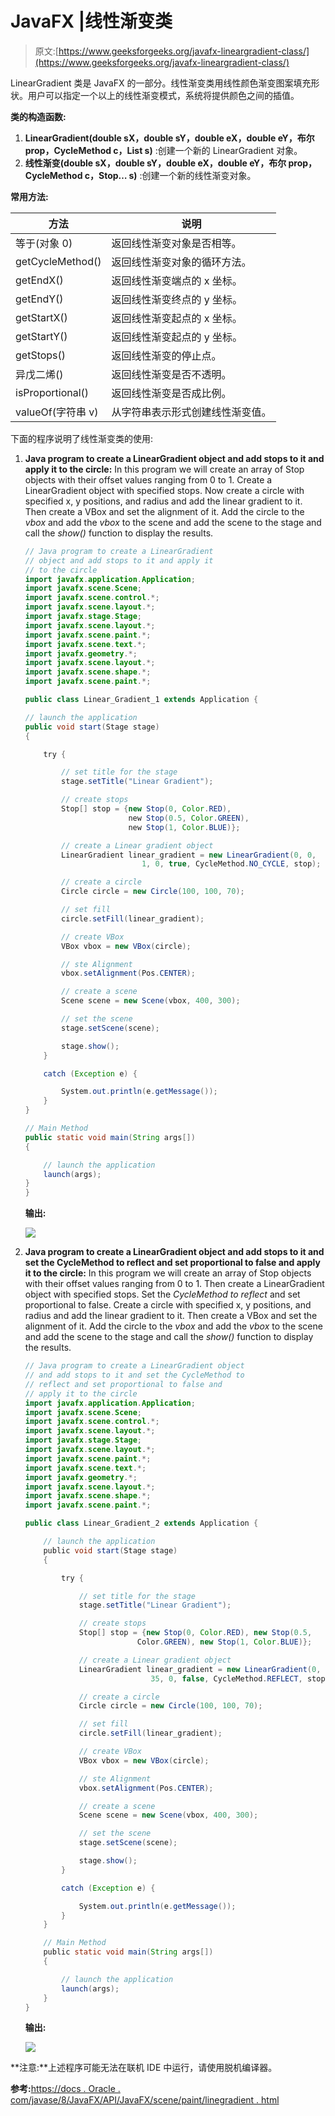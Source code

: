 # JavaFX |线性渐变类

> 原文:[https://www.geeksforgeeks.org/javafx-lineargradient-class/](https://www.geeksforgeeks.org/javafx-lineargradient-class/)

LinearGradient 类是 JavaFX 的一部分。线性渐变类用线性颜色渐变图案填充形状。用户可以指定一个以上的线性渐变模式，系统将提供颜色之间的插值。

**类的构造函数:**

1.  **LinearGradient(double sX，double sY，double eX，double eY，布尔 prop，CycleMethod c，List s)** :创建一个新的 LinearGradient 对象。
2.  **线性渐变(double sX，double sY，double eX，double eY，布尔 prop，CycleMethod c，Stop… s)** :创建一个新的线性渐变对象。

**常用方法:**

| 方法 | 说明 |
| --- | --- |
| 等于(对象 0) | 返回线性渐变对象是否相等。 |
| getCycleMethod() | 返回线性渐变对象的循环方法。 |
| getEndX() | 返回线性渐变端点的 x 坐标。 |
| getEndY() | 返回线性渐变终点的 y 坐标。 |
| getStartX() | 返回线性渐变起点的 x 坐标。 |
| getStartY() | 返回线性渐变起点的 y 坐标。 |
| getStops() | 返回线性渐变的停止点。 |
| 异戊二烯() | 返回线性渐变是否不透明。 |
| isProportional() | 返回线性渐变是否成比例。 |
| valueOf(字符串 v) | 从字符串表示形式创建线性渐变值。 |

下面的程序说明了线性渐变类的使用:

1.  **Java program to create a LinearGradient object and add stops to it and apply it to the circle:** In this program we will create an array of Stop objects with their offset values ranging from 0 to 1\. Create a LinearGradient object with specified stops. Now create a circle with specified x, y positions, and radius and add the linear gradient to it. Then create a VBox and set the alignment of it. Add the circle to the *vbox* and add the *vbox* to the scene and add the scene to the stage and call the *show()* function to display the results.

    ```java
    // Java program to create a LinearGradient 
    // object and add stops to it and apply it
    // to the circle
    import javafx.application.Application;
    import javafx.scene.Scene;
    import javafx.scene.control.*;
    import javafx.scene.layout.*;
    import javafx.stage.Stage;
    import javafx.scene.layout.*;
    import javafx.scene.paint.*;
    import javafx.scene.text.*;
    import javafx.geometry.*;
    import javafx.scene.layout.*;
    import javafx.scene.shape.*;
    import javafx.scene.paint.*;

    public class Linear_Gradient_1 extends Application {

    // launch the application
    public void start(Stage stage)
    {

        try {

            // set title for the stage
            stage.setTitle("Linear Gradient");

            // create stops
            Stop[] stop = {new Stop(0, Color.RED), 
                           new Stop(0.5, Color.GREEN), 
                           new Stop(1, Color.BLUE)};

            // create a Linear gradient object
            LinearGradient linear_gradient = new LinearGradient(0, 0,
                              1, 0, true, CycleMethod.NO_CYCLE, stop);

            // create a circle
            Circle circle = new Circle(100, 100, 70);

            // set fill
            circle.setFill(linear_gradient);

            // create VBox
            VBox vbox = new VBox(circle);

            // ste Alignment
            vbox.setAlignment(Pos.CENTER);

            // create a scene
            Scene scene = new Scene(vbox, 400, 300);

            // set the scene
            stage.setScene(scene);

            stage.show();
        }

        catch (Exception e) {

            System.out.println(e.getMessage());
        }
    }

    // Main Method
    public static void main(String args[])
    {

        // launch the application
        launch(args);
    }
    }
    ```

    **输出:**

    ![](img/2581772ec9dca3af25ae60183d897856.png)

2.  **Java program to create a LinearGradient object and add stops to it and set the CycleMethod to reflect and set proportional to false and apply it to the circle:** In this program we will create an array of Stop objects with their offset values ranging from 0 to 1\. Then create a LinearGradient object with specified stops. Set the *CycleMethod to reflect* and set proportional to false. Create a circle with specified x, y positions, and radius and add the linear gradient to it. Then create a VBox and set the alignment of it. Add the circle to the *vbox* and add the *vbox* to the scene and add the scene to the stage and call the *show()* function to display the results.

    ```java
    // Java program to create a LinearGradient object 
    // and add stops to it and set the CycleMethod to
    // reflect and set proportional to false and 
    // apply it to the circle
    import javafx.application.Application;
    import javafx.scene.Scene;
    import javafx.scene.control.*;
    import javafx.scene.layout.*;
    import javafx.stage.Stage;
    import javafx.scene.layout.*;
    import javafx.scene.paint.*;
    import javafx.scene.text.*;
    import javafx.geometry.*;
    import javafx.scene.layout.*;
    import javafx.scene.shape.*;
    import javafx.scene.paint.*;

    public class Linear_Gradient_2 extends Application {

        // launch the application
        public void start(Stage stage)
        {

            try {

                // set title for the stage
                stage.setTitle("Linear Gradient");

                // create stops
                Stop[] stop = {new Stop(0, Color.RED), new Stop(0.5, 
                             Color.GREEN), new Stop(1, Color.BLUE)};

                // create a Linear gradient object
                LinearGradient linear_gradient = new LinearGradient(0, 0, 
                                35, 0, false, CycleMethod.REFLECT, stop);

                // create a circle
                Circle circle = new Circle(100, 100, 70);

                // set fill
                circle.setFill(linear_gradient);

                // create VBox
                VBox vbox = new VBox(circle);

                // ste Alignment
                vbox.setAlignment(Pos.CENTER);

                // create a scene
                Scene scene = new Scene(vbox, 400, 300);

                // set the scene
                stage.setScene(scene);

                stage.show();
            }

            catch (Exception e) {

                System.out.println(e.getMessage());
            }
        }

        // Main Method
        public static void main(String args[])
        {

            // launch the application
            launch(args);
        }
    }
    ```

    **输出:**

    ![](img/6adf0faace516e454f692c4045ab2966.png)

**注意:**上述程序可能无法在联机 IDE 中运行，请使用脱机编译器。

**参考:**[https://docs . Oracle . com/javase/8/JavaFX/API/JavaFX/scene/paint/linegradient . html](https://docs.oracle.com/javase/8/javafx/api/javafx/scene/paint/LinearGradient.html)